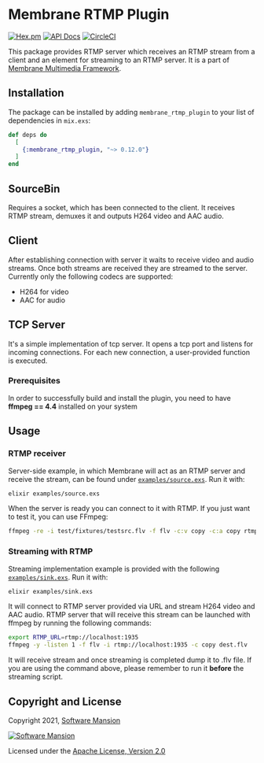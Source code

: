 # Membrane RTMP Plugin

[![Hex.pm](https://img.shields.io/hexpm/v/membrane_rtmp_plugin.svg)](https://hex.pm/packages/membrane_rtmp_plugin)
[![API Docs](https://img.shields.io/badge/api-docs-yellow.svg?style=flat)](https://hexdocs.pm/membrane_rtmp_plugin)
[![CircleCI](https://circleci.com/gh/membraneframework/membrane_rtmp_plugin.svg?style=svg)](https://circleci.com/gh/membraneframework/membrane_rtmp_plugin)

This package provides RTMP server which receives an RTMP stream from a client and an element for streaming to an RTMP server.
It is a part of [Membrane Multimedia Framework](https://membraneframework.org).

## Installation

The package can be installed by adding `membrane_rtmp_plugin` to your list of dependencies in `mix.exs`:

```elixir
def deps do
  [
    {:membrane_rtmp_plugin, "~> 0.12.0"}
  ]
end
```

## SourceBin
Requires a socket, which has been connected to the client. It receives RTMP stream, demuxes it and outputs H264 video and AAC audio.

## Client
After establishing connection with server it waits to receive video and audio streams. Once both streams are received they are streamed to the server.
Currently only the following codecs are supported:
- H264 for video
- AAC for audio

## TCP Server
It's a simple implementation of tcp server. It opens a tcp port and listens for incoming connections. For each new connection, a user-provided function is executed.

### Prerequisites
In order to successfully build and install the plugin, you need to have **ffmpeg == 4.4** installed on your system

## Usage

### RTMP receiver
Server-side example, in which Membrane will act as an RTMP server and receive the stream, can be found under [`examples/source.exs`](examples/source.exs). Run it with:

```bash
elixir examples/source.exs
```

When the server is ready you can connect to it with RTMP. If you just want to test it, you can use FFmpeg:

```bash
ffmpeg -re -i test/fixtures/testsrc.flv -f flv -c:v copy -c:a copy rtmp://localhost:5000
```

### Streaming with RTMP
Streaming implementation example is provided with the following [`examples/sink.exs`](examples/sink.exs). Run it with:

```bash
elixir examples/sink.exs
```

It will connect to RTMP server provided via URL and stream H264 video and AAC audio.
RTMP server that will receive this stream can be launched with ffmpeg by running the following commands:

```bash
export RTMP_URL=rtmp://localhost:1935
ffmpeg -y -listen 1 -f flv -i rtmp://localhost:1935 -c copy dest.flv
```

It will receive stream and once streaming is completed dump it to .flv file. If you are using the command above, please remember to run it **before** the streaming script.

## Copyright and License

Copyright 2021, [Software Mansion](https://swmansion.com/?utm_source=git&utm_medium=readme&utm_campaign=membrane_rtmp_plugin)

[![Software Mansion](https://logo.swmansion.com/logo?color=white&variant=desktop&width=200&tag=membrane-github)](https://swmansion.com/?utm_source=git&utm_medium=readme&utm_campaign=membrane_rtmp_plugin)

Licensed under the [Apache License, Version 2.0](LICENSE)
